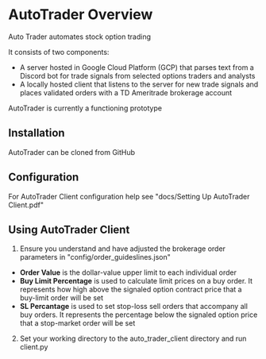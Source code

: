 # AutoTrader Overview
Auto Trader automates stock option trading

It consists of two components: 
- A server hosted in Google Cloud Platform (GCP) that parses text from a Discord bot for trade signals from selected options traders and analysts
- A locally hosted client that listens to the server for new trade signals and places validated orders with a TD Ameritrade brokerage account

AutoTrader is currently a functioning prototype

## Installation

AutoTrader can be cloned from GitHub


## Configuration
For AutoTrader Client configuration help see "docs/Setting Up AutoTrader Client.pdf"

## Using AutoTrader Client
1. Ensure you understand and have adjusted the brokerage order parameters in "config/order_guideslines.json"
- **Order Value** is the dollar-value upper limit to each individual order
- **Buy Limit Percentage** is used to calculate limit prices on a buy order. It represents how high above the signaled option contract price that a buy-limit order will be set
- **SL Percantage** is used to set stop-loss sell orders that accompany all buy orders. It represents the percentage below the signaled option price that a stop-market order will be set
2. Set your working directory to the auto_trader_client directory and run client.py
